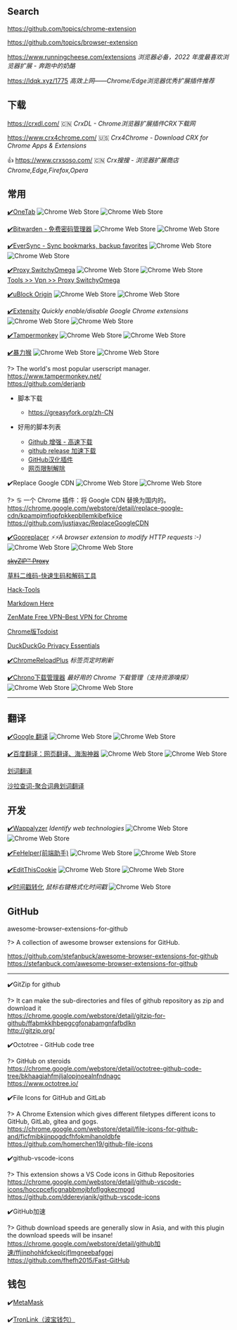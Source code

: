 ## Search

<i class="fa fa-github fa-lg"></i>
https://github.com/topics/chrome-extension

<i class="fa fa-github fa-lg"></i>
https://github.com/topics/browser-extension

<i class="bi bi-filetype-html"></i>
<i class="bi bi-hand-thumbs-up"></i>
<i class="fa fa-user-circle-o"></i>
https://www.runningcheese.com/extensions *浏览器必备，2022 年度最喜欢浏览器扩展 - 奔跑中的奶酪*



https://ldqk.xyz/1775 *高效上网——Chrome/Edge浏览器优秀扩展插件推荐*



## 下载

https://crxdl.com/ :cn: *CrxDL - Chrome浏览器扩展插件CRX下载网*

https://www.crx4chrome.com/ :us: *Crx4Chrome - Download CRX for Chrome Apps & Extensions*

👍 https://www.crxsoso.com/ :cn: <i class="fa fa-user-circle-o"></i> *Crx搜搜 - 浏览器扩展商店 Chrome,Edge,Firefox,Opera*



## 常用

[✔️OneTab](https://chrome.google.com/webstore/detail/onetab/chphlpgkkbolifaimnlloiipkdnihall)
![Chrome Web Store](https://img.shields.io/chrome-web-store/v/chphlpgkkbolifaimnlloiipkdnihall)
![Chrome Web Store](https://img.shields.io/chrome-web-store/rating/chphlpgkkbolifaimnlloiipkdnihall?style=social)

[✔️Bitwarden - 免费密码管理器](https://chrome.google.com/webstore/detail/bitwarden-free-password-m/nngceckbapebfimnlniiiahkandclblb "Bitwarden 是一个安全且免费的跨平台密码管理器。")
![Chrome Web Store](https://img.shields.io/chrome-web-store/v/nngceckbapebfimnlniiiahkandclblb?style=flat)
![Chrome Web Store](https://img.shields.io/chrome-web-store/rating/nngceckbapebfimnlniiiahkandclblb?style=social)

[✔️EverSync - Sync bookmarks, backup favorites](https://chrome.google.com/webstore/detail/eversync-sync-bookmarks-b/iohcojnlgnfbmjfjfkbhahhmppcggdog)
![Chrome Web Store](https://img.shields.io/chrome-web-store/v/iohcojnlgnfbmjfjfkbhahhmppcggdog?style=flat)
![Chrome Web Store](https://img.shields.io/chrome-web-store/rating/iohcojnlgnfbmjfjfkbhahhmppcggdog?style=social)

[✔️Proxy SwitchyOmega](https://chrome.google.com/webstore/detail/proxy-switchyomega/padekgcemlokbadohgkifijomclgjgif "轻松快捷地管理和切换多个代理设置。")
![Chrome Web Store](https://img.shields.io/chrome-web-store/v/padekgcemlokbadohgkifijomclgjgif)
![Chrome Web Store](https://img.shields.io/chrome-web-store/rating/padekgcemlokbadohgkifijomclgjgif?style=social)  
<i class="ri-link"></i> [Tools >> Vpn >> Proxy SwitchyOmega](tools/vpn?id=proxy-switchyomega-)


[✔️uBlock Origin](https://chrome.google.com/webstore/detail/ublock-origin/cjpalhdlnbpafiamejdnhcphjbkeiagm "一款高效的网络请求过滤工具，占用极低的内存和 CPU。")
![Chrome Web Store](https://img.shields.io/chrome-web-store/v/cjpalhdlnbpafiamejdnhcphjbkeiagm)
![Chrome Web Store](https://img.shields.io/chrome-web-store/rating/cjpalhdlnbpafiamejdnhcphjbkeiagm?style=social)

[✔️Extensity](https://chrome.google.com/webstore/detail/extensity/jjmflmamggggndanpgfnpelongoepncg "Quickly enable/disable Google Chrome extensions")
*Quickly enable/disable Google Chrome extensions*
![Chrome Web Store](https://img.shields.io/chrome-web-store/v/jjmflmamggggndanpgfnpelongoepncg)
![Chrome Web Store](https://img.shields.io/chrome-web-store/rating/jjmflmamggggndanpgfnpelongoepncg?style=social)

[✔️Tampermonkey](https://chrome.google.com/webstore/detail/dhdgffkkebhmkfjojejmpbldmpobfkfo "The world's most popular userscript manager")
![Chrome Web Store](https://img.shields.io/chrome-web-store/v/dhdgffkkebhmkfjojejmpbldmpobfkfo)
![Chrome Web Store](https://img.shields.io/chrome-web-store/rating/dhdgffkkebhmkfjojejmpbldmpobfkfo?style=social)

[✔️暴力猴](https://chrome.google.com/webstore/detail/jinjaccalgkegednnccohejagnlnfdag "一个开源的用户脚本管理器，支持很多浏览器")
![Chrome Web Store](https://img.shields.io/chrome-web-store/v/jinjaccalgkegednnccohejagnlnfdag)
![Chrome Web Store](https://img.shields.io/chrome-web-store/rating/jinjaccalgkegednnccohejagnlnfdag?style=social)

?> The world's most popular userscript manager.  
<i class="fa fa-laptop"></i> https://www.tampermonkey.net/  
<i class="fa fa-github fa-lg"></i> https://github.com/derjanb  

- 脚本下载
  - https://greasyfork.org/zh-CN


- 好用的脚本列表
  - [Github 增强 - 高速下载](https://greasyfork.org/zh-CN/scripts/412245-github-%E5%A2%9E%E5%BC%BA-%E9%AB%98%E9%80%9F%E4%B8%8B%E8%BD%BD)
  - [github release 加速下载](https://greasyfork.org/da/scripts/405033-github-release-%E5%8A%A0%E9%80%9F%E4%B8%8B%E8%BD%BD)
  - [GitHub汉化插件](https://greasyfork.org/zh-CN/scripts/407485-github-internationalization)
  - [网页限制解除](https://greasyfork.org/zh-CN/scripts/14146-%E7%BD%91%E9%A1%B5%E9%99%90%E5%88%B6%E8%A7%A3%E9%99%A4 "通杀大部分网站，可以解除禁止复制、剪切、选择文本、右键菜单的限制。")


✔️Replace Google CDN
![Chrome Web Store](https://img.shields.io/chrome-web-store/v/kpampjmfiopfpkkepbllemkibefkiice)
![Chrome Web Store](https://img.shields.io/chrome-web-store/rating/kpampjmfiopfpkkepbllemkibefkiice?style=social)

?> ♋ 一个 Chrome 插件：将 Google CDN 替换为国内的。  
<i class="fa fa-chrome"></i> https://chrome.google.com/webstore/detail/replace-google-cdn/kpampjmfiopfpkkepbllemkibefkiice  
<i class="fa fa-github fa-lg"></i> https://github.com/justjavac/ReplaceGoogleCDN

[✔️Gooreplacer](https://github.com/jiacai2050/gooreplacer) *⚡️⚡️A browser extension to modify HTTP requests :-)*
![Chrome Web Store](https://img.shields.io/chrome-web-store/v/jnlkjeecojckkigmchmfoigphmgkgbip)
![Chrome Web Store](https://img.shields.io/chrome-web-store/rating/jnlkjeecojckkigmchmfoigphmgkgbip?style=social)

[~~skyZIP™ Proxy~~](https://chrome.google.com/webstore/detail/skyzip-proxy/hbgknjagaclofapkgkeapamhmglnbphi)

[草料二维码-快速生码和解码工具](https://chrome.google.com/webstore/detail/%E8%8D%89%E6%96%99%E4%BA%8C%E7%BB%B4%E7%A0%81-%E5%BF%AB%E9%80%9F%E7%94%9F%E7%A0%81%E5%92%8C%E8%A7%A3%E7%A0%81%E5%B7%A5%E5%85%B7/moombeodfomdpjnpocobemoiaemednkg)

[Hack-Tools](https://chrome.google.com/webstore/detail/hack-tools/cmbndhnoonmghfofefkcccljbkdpamhi)

[Markdown Here](https://chrome.google.com/webstore/detail/markdown-here/elifhakcjgalahccnjkneoccemfahfoa)

[ZenMate Free VPN–Best VPN for Chrome](https://chrome.google.com/webstore/detail/zenmate-free-vpn%E2%80%93best-vpn/fdcgdnkidjaadafnichfpabhfomcebme)

[Chrome版Todoist](https://chrome.google.com/webstore/detail/todoist-for-chrome/jldhpllghnbhlbpcmnajkpdmadaolakh)

[DuckDuckGo Privacy Essentials](https://chrome.google.com/webstore/detail/duckduckgo-privacy-essent/bkdgflcldnnnapblkhphbgpggdiikppg)

[✔️ChromeReloadPlus](https://chrome.google.com/webstore/detail/chromereloadplus/nbbpjdmdkcmpimmhloehkojhbhjlboog)
*标签页定时刷新*

[✔️Chrono下载管理器](https://chrome.google.com/webstore/detail/chrono-download-manager/mciiogijehkdemklbdcbfkefimifhecn)
*最好用的 Chrome 下载管理（支持资源嗅探）*
![Chrome Web Store](https://img.shields.io/chrome-web-store/v/mciiogijehkdemklbdcbfkefimifhecn)
![Chrome Web Store](https://img.shields.io/chrome-web-store/rating/mciiogijehkdemklbdcbfkefimifhecn?style=social)

------

## 翻译

[✔️Google 翻译](https://chrome.google.com/webstore/detail/google-translate/aapbdbdomjkkjkaonfhkkikfgjllcleb "浏览网页时可轻松查看翻译版本。由Google翻译小组提供。")
![Chrome Web Store](https://img.shields.io/chrome-web-store/v/aapbdbdomjkkjkaonfhkkikfgjllcleb)
![Chrome Web Store](https://img.shields.io/chrome-web-store/rating/aapbdbdomjkkjkaonfhkkikfgjllcleb?style=social)

[✔️百度翻译：网页翻译、海淘神器](https://chrome.google.com/webstore/detail/edhchknefojhifoiebpcbkhcjlkkklci "百度翻译官方出品。支持27种语言的翻译，浏览外文网页时可一键网页翻译、双语对照查看、查询单词结果等。特别针对20+家海淘网站进行过翻译优化，让你的海淘过程更加得心应手。")
![Chrome Web Store](https://img.shields.io/chrome-web-store/v/edhchknefojhifoiebpcbkhcjlkkklci)
![Chrome Web Store](https://img.shields.io/chrome-web-store/rating/edhchknefojhifoiebpcbkhcjlkkklci?style=social)

[划词翻译](https://chrome.google.com/webstore/detail/%E5%88%92%E8%AF%8D%E7%BF%BB%E8%AF%91/ikhdkkncnoglghljlkmcimlnlhkeamad "一站式划词 / 截图 / 网页全文 / 音视频翻译扩展，支持谷歌、DeepL、百度、腾讯等 9 个国内外主流翻译源，且均可用于网页翻译。能在 PDF 里使用。")

[沙拉查词-聚合词典划词翻译](https://chrome.google.com/webstore/detail/%E6%B2%99%E6%8B%89%E6%9F%A5%E8%AF%8D-%E8%81%9A%E5%90%88%E8%AF%8D%E5%85%B8%E5%88%92%E8%AF%8D%E7%BF%BB%E8%AF%91/cdonnmffkdaoajfknoeeecmchibpmkmg "Saladict 沙拉查词是一款专业划词翻译扩展，为交叉阅读而生。大量权威词典涵盖中英日韩法德西语，支持复杂的划词操作、网页翻译、生词本与 PDF 浏览。")



## 开发

[✔️Wappalyzer](https://chrome.google.com/webstore/detail/wappalyzer/gppongmhjkpfnbhagpmjfkannfbllamg "Identify web technologies")
*Identify web technologies*
![Chrome Web Store](https://img.shields.io/chrome-web-store/v/gppongmhjkpfnbhagpmjfkannfbllamg)
![Chrome Web Store](https://img.shields.io/chrome-web-store/rating/gppongmhjkpfnbhagpmjfkannfbllamg?style=social)

[✔️FeHelper(前端助手)](https://chrome.google.com/webstore/detail/fehelper%E5%89%8D%E7%AB%AF%E5%8A%A9%E6%89%8B/pkgccpejnmalmdinmhkkfafefagiiiad)
![Chrome Web Store](https://img.shields.io/chrome-web-store/v/pkgccpejnmalmdinmhkkfafefagiiiad)
![Chrome Web Store](https://img.shields.io/chrome-web-store/rating/pkgccpejnmalmdinmhkkfafefagiiiad?style=social)

[✔️EditThisCookie](https://chrome.google.com/webstore/detail/editthiscookie/fngmhnnpilhplaeedifhccceomclgfbg)
![Chrome Web Store](https://img.shields.io/chrome-web-store/v/fngmhnnpilhplaeedifhccceomclgfbg)
![Chrome Web Store](https://img.shields.io/chrome-web-store/rating/fngmhnnpilhplaeedifhccceomclgfbg?style=social)

[✔️时间戳转化](https://www.crxsoso.com/webstore/detail/ahkgjgnlldlkagonpndejcbhipkealgo) *鼠标右键格式化时间戳*
![Chrome Web Store](https://img.shields.io/chrome-web-store/v/ahkgjgnlldlkagonpndejcbhipkealgo)


## GitHub

<i class="fa fa-book"></i> awesome-browser-extensions-for-github

?> A collection of awesome browser extensions for GitHub.

<i class="fa fa-github fa-lg"></i> https://github.com/stefanbuck/awesome-browser-extensions-for-github  
<i class="fa fa-laptop"></i> https://stefanbuck.com/awesome-browser-extensions-for-github



------



✔️GitZip for github

?> It can make the sub-directories and files of github repository as zip and download it  
<i class="fa fa-chrome"></i> https://chrome.google.com/webstore/detail/gitzip-for-github/ffabmkklhbepgcgfonabamgnfafbdlkn  
<i class="fa fa-laptop"></i> http://gitzip.org/



✔️Octotree - GitHub code tree

?> GitHub on steroids  
<i class="fa fa-chrome"></i> https://chrome.google.com/webstore/detail/octotree-github-code-tree/bkhaagjahfmjljalopjnoealnfndnagc  
<i class="fa fa-laptop"></i> https://www.octotree.io/



✔️File Icons for GitHub and GitLab

?> A Chrome Extension which gives different filetypes different icons to GitHub, GitLab, gitea and gogs.  
<i class="fa fa-chrome"></i> https://chrome.google.com/webstore/detail/file-icons-for-github-and/ficfmibkjjnpogdcfhfokmihanoldbfe  
<i class="fa fa-github fa-lg"></i> https://github.com/homerchen19/github-file-icons



✔️github-vscode-icons

?> This extension shows a VS Code icons in Github Repositories  
<i class="fa fa-chrome"></i> https://chrome.google.com/webstore/detail/github-vscode-icons/hoccpcefjcgnabbmojbfoflggkecmpgd  
<i class="fa fa-github fa-lg"></i> https://github.com/dderevjanik/github-vscode-icons



✔️GitHub加速

?> Github download speeds are generally slow in Asia, and with this plugin the download speeds will be insane!  
<i class="fa fa-chrome"></i> https://chrome.google.com/webstore/detail/github加速/ffjjnphohkfckeplcjflmgneebafggej  
<i class="fa fa-github fa-lg"></i> https://github.com/fhefh2015/Fast-GitHub



## 钱包

✔️[MetaMask](https://chrome.google.com/webstore/detail/metamask/nkbihfbeogaeaoehlefnkodbefgpgknn "以太坊浏览器插件")

✔️[TronLink（波宝钱包）](https://chrome.google.com/webstore/detail/tronlink%EF%BC%88%E6%B3%A2%E5%AE%9D%E9%92%B1%E5%8C%85%EF%BC%89/ibnejdfjmmkpcnlpebklmnkoeoihofec "The first and most popular TRON wallet. Recommended by TRON Foundation.")

